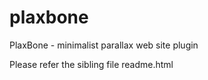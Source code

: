 # plaxbone
PlaxBone - minimalist parallax web site plugin

Please refer the sibling file readme.html
